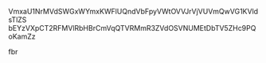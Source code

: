 VmxaU1NrMVdSWGxWYmxKWFlUQndVbFpyVWtOVVJrVjVUVmQwVG1KVldsTlZS
bEYzVXpCT2RFMVlRbHBrCmVqQTVRMmR3ZVdOSVNUMEtDbTV5ZHc9PQoKamZz

fbr